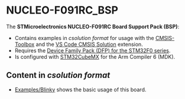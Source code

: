 # NUCLEO-F091RC_BSP

The **STMicroelectronics NUCLEO-F091RC Board Support Pack (BSP)**:

- Contains examples in *csolution format* for usage with the [CMSIS-Toolbox](https://open-cmsis-pack.github.io/cmsis-toolbox/) and the  [VS Code CMSIS Solution](https://marketplace.visualstudio.com/items?itemName=Arm.cmsis-csolution) extension.
- Requires the [Device Family Pack (DFP) for the STM32F0 series](https://www.keil.arm.com/packs/stm32f0xx_dfp-keil).
- Is configured with [STM32CubeMX](https://www.st.com/en/development-tools/stm32cubemx.html) for the Arm Compiler 6 (MDK).

## Content in *csolution format*

- [Examples/Blinky](https://github.com/Open-CMSIS-Pack/ST_NUCLEO-F091RC_BSP/tree/main/Examples/Blinky) shows the basic usage of this board.
